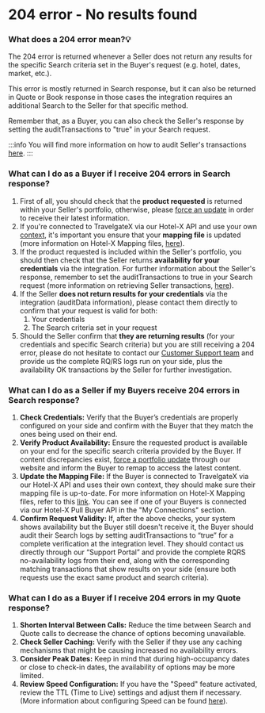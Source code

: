 ﻿---
sidebar_position: 9
---

# 204 error - No results found

### What does a 204 error mean?💡
The 204 error is returned whenever a Seller does not return any results for the specific Search criteria set in the Buyer's request (e.g. hotel, dates, market, etc.).

This error is mostly returned in Search response, but it can also be returned in Quote or Book response in those cases the integration requires an additional Search to the Seller for that specific method.

Remember that, as a Buyer, you can also check the Seller's response by setting the auditTransactions to "true" in your Search request.

:::info
You will find more information on how to audit Seller's transactions [here](/kb/apps/monitoring-apps/logging/how-can-i-download-search-logs).
:::

### What can I do as a Buyer if I receive 204 errors in Search response?
1. First of all, you should check that the **product requested** is returned within your Seller's portfolio, otherwise, please [force an update](/kb/connections/connections-content/how-to-check-my-connections-content#how-can-i-use-the-force-update-now-functionality) in order to receive their latest information.
1. If you're connected to TravelgateX via our Hotel-X API and use your own [context](/kb/our-products/are-you-a-buyer/getting-started-with-hotel-x-buyers-api/hotel-x-credentials), it's important you ensure that your **mapping file** is updated (more information on Hotel-X Mapping files, [here](/docs/apis/for-buyers/hotel-x-pull-buyers-api/plugins/overview)).
1. If the product requested is included within the Seller's portfolio, you should then check that the Seller returns **availability for your credentials** via the integration. For further information about the Seller's response, remember to set the auditTransactions to true in your Search request (more information on retrieving Seller transactions, [here](/kb/apps/monitoring-apps/logging/how-can-i-download-search-logs)).
1. If the Seller **does not return results for your credentials** via the integration (auditData information), please contact them directly to confirm that your request is valid for both:		
	1. Your credentials
	1. The Search criteria set in your request
1. Should the Seller confirm that **they are returning results** (for your credentials and specific Search criteria) but you are still receiving a 204 error, please do not hesitate to contact our [Customer Support team](https://app.travelgate.com/support) and provide us the complete RQ/RS logs run on your side, plus the availability OK transactions by the Seller for further investigation.

### What can I do as a Seller if my Buyers receive 204 errors in Search response?
1. **Check Credentials:** Verify that the Buyer’s credentials are properly configured on your side and confirm with the Buyer that they match the ones being used on their end.
2. **Verify Product Availability:** Ensure the requested product is available on your end for the specific search criteria provided by the Buyer. If content discrepancies exist, [force a portfolio update](/kb/connections/connections-content/how-to-check-my-connections-content#how-can-i-use-the-force-update-now-functionality) through our website and inform the Buyer to remap to access the latest content.
3. **Update the Mapping File:** If the Buyer is connected to TravelgateX via our Hotel-X API and uses their own context, they should make sure their mapping file is up-to-date. For more information on Hotel-X Mapping files, refer to this [link](https://docs.travelgate.com/docs/apis/for-buyers/hotel-x-pull-buyers-api/plugins/mapping). You can see if one of your Buyers is connected via our Hotel-X Pull Buyer API in the "My Connections" section.
4. **Confirm Request Validity:** If, after the above checks, your system shows availability but the Buyer still doesn't receive it, the Buyer should audit their Search logs by setting auditTransactions to “true” for a complete verification at the integration level. They should contact us directly through our “Support Portal” and provide the complete RQRS no-availability logs from their end, along with the corresponding matching transactions that show results on your side (ensure both requests use the exact same product and search criteria).

### What can I do as a Buyer if I receive 204 errors in my Quote response?
1. **Shorten Interval Between Calls:** Reduce the time between Search and Quote calls to decrease the chance of options becoming unavailable.
2. **Check Seller Caching:** Verify with the Seller if they use any caching mechanisms that might be causing increased no availability errors.
3. **Consider Peak Dates:** Keep in mind that during high-occupancy dates or close to check-in dates, the availability of options may be more limited.
4. **Review Speed Configuration:** If you have the "Speed" feature activated, review the TTL (Time to Live) settings and adjust them if necessary. (More information about configuring Speed can be found [here](/kb/apps/smart-traffic-apps/speed/speed-app#how-does-it-work%EF%B8%8F)).